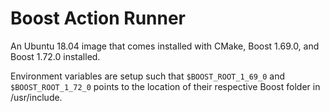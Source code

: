 # Boost Action Runner
An Ubuntu 18.04 image that comes installed with CMake, Boost 1.69.0, and Boost 1.72.0 installed.

Environment variables are setup such that `$BOOST_ROOT_1_69_0` and `$BOOST_ROOT_1_72_0` points to the location of their respective Boost folder in /usr/include.